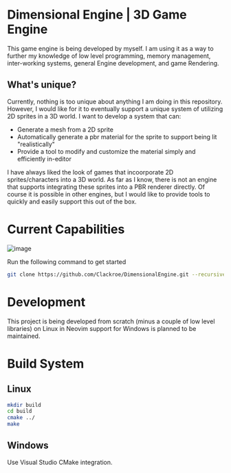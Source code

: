 # Dimensional Engine | 3D Game Engine
This game engine is being developed by myself. I am using it as a way to further my knowledge of low level programming, memory management, inter-working systems, general Engine development, and game Rendering.

## What's unique?
Currently, nothing is too unique about anything I am doing in this repository. However, I would like for it to eventually support a unique system of utilizing 2D sprites in a 3D world. I want to develop a system that can:
- Generate a mesh from a 2D sprite
- Automatically generate a pbr material for the sprite to support being lit "realistically"
- Provide a tool to modify and customize the material simply and efficiently in-editor

I have always liked the look of games that incoorporate 2D sprites/characters into a 3D world. As far as I know, there is not an engine that supports integrating these sprites into a PBR renderer directly. Of course it is possible in other engines, but I would like to provide tools to quickly and easily support this out of the box.

# Current Capabilities
![image](https://github.com/user-attachments/assets/b57261e1-d146-498d-80eb-a918ef313872)


Run the following command to get started
```bash
git clone https://github.com/Clackroe/DimensionalEngine.git --recursive
```

# Development
This project is being developed from scratch (minus a couple of low level libraries) on Linux in Neovim support for Windows is planned to be maintained.

# Build System

## Linux
```bash
mkdir build
cd build
cmake ../
make
```

## Windows
Use Visual Studio CMake integration.
